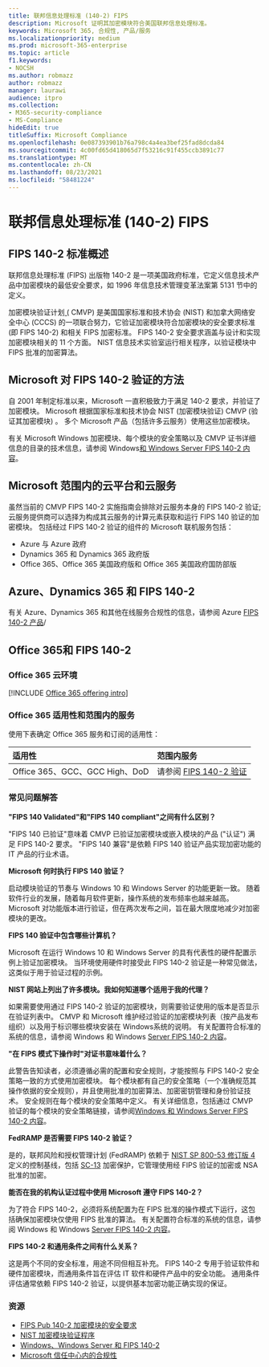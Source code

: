 ```yaml
---
title: 联邦信息处理标准 (140-2) FIPS
description: Microsoft 证明其加密模块符合美国联邦信息处理标准。
keywords: Microsoft 365, 合规性, 产品/服务
ms.localizationpriority: medium
ms.prod: microsoft-365-enterprise
ms.topic: article
f1.keywords:
- NOCSH
ms.author: robmazz
author: robmazz
manager: laurawi
audience: itpro
ms.collection:
- M365-security-compliance
- MS-Compliance
hideEdit: true
titleSuffix: Microsoft Compliance
ms.openlocfilehash: 0e087393901b76a798c4a4ea3bef25fad8dcda84
ms.sourcegitcommit: 4c00fd65d418065d7f53216c91f455ccb3891c77
ms.translationtype: MT
ms.contentlocale: zh-CN
ms.lasthandoff: 08/23/2021
ms.locfileid: "58481224"
---
```

# <a name="federal-information-processing-standard-fips-publication-140-2"></a>联邦信息处理标准 (140-2) FIPS

## <a name="fips-140-2-standard-overview"></a>FIPS 140-2 标准概述

联邦信息处理标准 (FIPS) 出版物 140-2 是一项美国政府标准，它定义信息技术产品中加密模块的最低安全要求，如 1996 年信息技术管理变革法案第 5131 节中的定义。

加密模块验证计划[ (](https://csrc.nist.gov/Projects/cryptographic-module-validation-program) CMVP) 是美国国家标准和技术协会 (NIST) 和加拿大网络安全中心 (CCCS) 的一项联合努力，它验证加密模块符合加密模块的安全要求标准 (即 FIPS 140-2) 和相关 FIPS 加密标准。  FIPS 140-2 安全要求涵盖与设计和实现加密模块相关的 11 个方面。 NIST 信息技术实验室运行相关程序，以验证模块中 FIPS 批准的加密算法。

## <a name="microsofts-approach-to-fips-140-2-validation"></a>Microsoft 对 FIPS 140-2 验证的方法

自 2001 年制定标准以来，Microsoft 一直积极致力于满足 140-2 要求，并验证了加密模块。 Microsoft 根据国家标准和技术协会 NIST (加密模块验证) CMVP (验证[](https://csrc.nist.gov/Projects/cryptographic-module-validation-program)其加密模块) 。 多个 Microsoft 产品（包括许多云服务）使用这些加密模块。

有关 Microsoft Windows 加密模块、每个模块的安全策略以及 CMVP 证书详细信息的目录的技术信息，请参阅 Windows[和 Windows Server FIPS 140-2 内容](https://aka.ms/AA6ehud)。

## <a name="microsoft-in-scope-cloud-platforms--services"></a>Microsoft 范围内的云平台和云服务

虽然当前的 CMVP FIPS 140-2 实施指南会排除对云服务本身的 FIPS 140-2 验证;云服务提供商可以选择为构成其云服务的计算元素获取和运行 FIPS 140 验证的加密模块。 包括经过 FIPS 140-2 验证的组件的 Microsoft 联机服务包括：

- Azure 与 Azure 政府
- Dynamics 365 和 Dynamics 365 政府版
- Office 365、Office 365 美国政府版和 Office 365 美国政府国防部版

## <a name="azure-dynamics-365-and-fips-140-2"></a>Azure、Dynamics 365 和 FIPS 140-2

有关 Azure、Dynamics 365 和其他在线服务合规性的信息，请参阅 Azure [FIPS 140-2 产品](/azure/compliance/offerings/offering-fips-140-2)/

## <a name="office-365-and-fips-140-2"></a>Office 365和 FIPS 140-2

### <a name="office-365-cloud-environments"></a>Office 365 云环境

[!INCLUDE [Office 365 offering intro](../includes/o365-offering-introduction.md)]

### <a name="office-365-applicability-and-in-scope-services"></a>Office 365 适用性和范围内的服务

使用下表确定 Office 365 服务和订阅的适用性：

| **适用性** | **范围内服务** |
|:------------------|:----------------------|
| Office 365、GCC、GCC High、DoD | 请参阅 [FIPS 140-2 验证](/windows/security/threat-protection/fips-140-validation) |

### <a name="frequently-asked-questions"></a>常见问题解答

**"FIPS 140 Validated"和"FIPS 140 compliant"之间有什么区别？**

"FIPS 140 已验证"意味着 CMVP 已验证加密模块或嵌入模块的产品 ("认证") 满足 FIPS 140-2 要求。 "FIPS 140 兼容"是依赖 FIPS 140 验证产品实现加密功能的 IT 产品的行业术语。

**Microsoft 何时执行 FIPS 140 验证？**

启动模块验证的节奏与 Windows 10 和 Windows Server 的功能更新一致。 随着软件行业的发展，随着每月软件更新，操作系统的发布频率也越来越高。 Microsoft 对功能版本进行验证，但在两次发布之间，旨在最大限度地减少对加密模块的更改。

**FIPS 140 验证中包含哪些计算机？**

Microsoft 在运行 Windows 10 和 Windows Server 的具有代表性的硬件配置示例上验证加密模块。 当环境使用硬件时接受此 FIPS 140-2 验证是一种常见做法，这类似于用于验证过程的示例。

**NIST 网站上列出了许多模块。我如何知道哪个适用于我的代理？**

如果需要使用通过 FIPS 140-2 验证的加密模块，则需要验证使用的版本是否显示在验证列表中。 CMVP 和 Microsoft 维护经过验证的加密模块列表（按产品发布组织）以及用于标识哪些模块安装在 Windows系统的说明。 有关配置符合标准的系统的信息，请参阅 Windows 和 Windows [Server FIPS 140-2 内容](https://aka.ms/AA6ehud)。

**"在 FIPS 模式下操作时"对证书意味着什么？**

此警告告知读者，必须遵循必需的配置和安全规则，才能按照与 FIPS 140-2 安全策略一致的方式使用加密模块。 每个模块都有自己的安全策略（一个准确规范其操作依据的安全规则），并且使用批准的加密算法、加密密钥管理和身份验证技术。 安全规则在每个模块的安全策略中定义。 有关详细信息，包括通过 CMVP 验证的每个模块的安全策略链接，请参阅[Windows 和 Windows Server FIPS 140-2 内容](https://aka.ms/AA6ehud)。

**FedRAMP 是否需要 FIPS 140-2 验证？**

是的，联邦风险和授权管理计划 (FedRAMP) 依赖于 [NIST SP 800-53 修订版 4](https://nvd.nist.gov/800-53/Rev4/)定义的控制基线，包括 [SC-13](https://nvd.nist.gov/800-53/Rev4/control/SC-13) 加密保护，它管理使用经 FIPS 验证的加密或 NSA 批准的加密。

**能否在我的机构认证过程中使用 Microsoft 遵守 FIPS 140-2？**

为了符合 FIPS 140-2，必须将系统配置为在 FIPS 批准的操作模式下运行，这包括确保加密模块仅使用 FIPS 批准的算法。 有关配置符合标准的系统的信息，请参阅 Windows 和 Windows [Server FIPS 140-2 内容](https://aka.ms/AA6ehud)。

**FIPS 140-2 和通用条件之间有什么关系？**

这是两个不同的安全标准，用途不同但相互补充。 FIPS 140-2 专用于验证软件和硬件加密模块，而通用条件旨在评估 IT 软件和硬件产品中的安全功能。 通用条件评估通常依赖 FIPS 140-2 验证，以提供基本加密功能正确实现的保证。

### <a name="resources"></a>资源

- [FIPS Pub 140-2 加密模块的安全要求](https://csrc.nist.gov/publications/fips/fips140-2/fips1402.pdf)
- [NIST 加密模块验证程序](https://csrc.nist.gov/groups/STM/cmvp/index.html)
- [Windows、Windows Server 和 FIPS 140-2](/windows/security/threat-protection/fips-140-validation)
- [Microsoft 信任中心内的合规性](https://www.microsoft.com/trust-center/compliance/compliance-overview)
